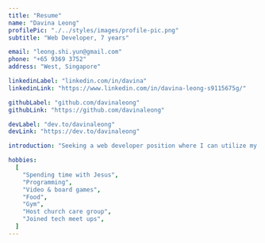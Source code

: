 ```yaml
---
title: "Resume"
name: "Davina Leong"
profilePic: "./../styles/images/profile-pic.png"
subtitle: "Web Developer, 7 years"

email: "leong.shi.yun@gmail.com"
phone: "+65 9369 3752"
address: "West, Singapore"

linkedinLabel: "linkedin.com/in/davina"
linkedinLink: "https://www.linkedin.com/in/davina-leong-s9115675g/"

githubLabel: "github.com/davinaleong"
githubLink: "https://github.com/davinaleong"

devLabel: "dev.to/davinaleong"
devLink: "https://dev.to/davinaleong"

introduction: "Seeking a web developer position where I can utilize my skills in HTML, CSS, JS, and PHP to contribute to the design and development of innovative and user-friendly websites. With 7 years of experience and a track record of delivering projects on time and with high quality, I am a diligent, independent, and reliable team player who is committed to continuous learning and growth."

hobbies:
  [
    "Spending time with Jesus",
    "Programming",
    "Video & board games",
    "Food",
    "Gym",
    "Host church care group",
    "Joined tech meet ups",
  ]
---
```

